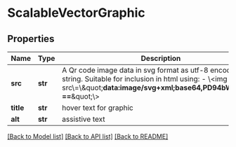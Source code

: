 # ScalableVectorGraphic

## Properties
Name | Type | Description | Notes
------------ | ------------- | ------------- | -------------
**src** | **str** | A Qr code image data in svg format as utf-8 encoded string. Suitable for inclusion in html using:     - \\&lt;img src\\&#x3D;\\\&quot;**data:image/svg+xml;base64,PD94bWwgdm... &#x3D;&#x3D;**\&quot;\\&gt;        | [optional] 
**title** | **str** | hover text for graphic | [optional] 
**alt** | **str** | assistive text | [optional] 

[[Back to Model list]](../README.md#documentation-for-models) [[Back to API list]](../README.md#documentation-for-api-endpoints) [[Back to README]](../README.md)


